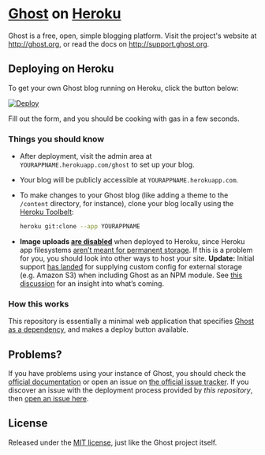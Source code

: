 # [Ghost](https://github.com/TryGhost/Ghost) on [Heroku](http://heroku.com)

Ghost is a free, open, simple blogging platform. Visit the project's website at <http://ghost.org>, or read the docs on <http://support.ghost.org>.

## Deploying on Heroku

To get your own Ghost blog running on Heroku, click the button below:

[![Deploy](https://www.herokucdn.com/deploy/button.svg)](https://heroku.com/deploy?template=https://github.com/cobyism/ghost-on-heroku)

Fill out the form, and you should be cooking with gas in a few seconds.

### Things you should know

- After deployment, visit the admin area at `YOURAPPNAME.herokuapp.com/ghost` to set up your blog.

- Your blog will be publicly accessible at `YOURAPPNAME.herokuapp.com`.

- To make changes to your Ghost blog (like adding a theme to the `/content` directory, for instance), clone your blog locally using the [Heroku Toolbelt](https://toolbelt.heroku.com/):

  ```sh
  heroku git:clone --app YOURAPPNAME
  ```

- **Image uploads [are disabled](https://github.com/cobyism/ghost-on-heroku/blob/master/config.js#L22)** when deployed to Heroku, since Heroku app filesystems [aren’t meant for permanent storage](https://devcenter.heroku.com/articles/dynos#ephemeral-filesystem). If this is a problem for you, you should look into other ways to host your site. **Update:** Initial support [has landed](https://github.com/TryGhost/Ghost/commit/5c640e95f504e8a4fc638153b007034a4f3a6fcc) for supplying custom config for external storage (e.g. Amazon S3) when including Ghost as an NPM module. See [this discussion](https://github.com/TryGhost/Ghost/issues/4600) for an insight into what’s coming.

### How this works

This repository is essentially a minimal web application that specifies [Ghost as a dependency](https://github.com/TryGhost/Ghost/wiki/Using-Ghost-as-an-NPM-module), and makes a deploy button available.

## Problems?

If you have problems using your instance of Ghost, you should check the [official documentation](http://support.ghost.org/) or open an issue on [the official issue tracker](https://github.com/TryGhost/Ghost/issues). If you discover an issue with the deployment process provided by *this repository*, then [open an issue here](https://github.com/cobyism/ghost-on-heroku).

## License

Released under the [MIT license](./LICENSE), just like the Ghost project itself.
